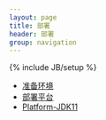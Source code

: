 ```yaml
---
layout: page
title: 部署
header: 部署
group: navigation
---
```

{% include JB/setup %}

* [准备环境](/deploy/env.html)
* [部署平台](/deploy/platform.html)
* [Platform-JDK11](/deploy/platform_jdk11.html)

